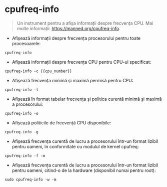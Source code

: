 # cpufreq-info

> Un instrument pentru a afișa informații despre frecvența CPU.
> Mai multe informații: <https://manned.org/cpufreq-info>.

- Afișează informații despre frecvența procesorului pentru toate procesoarele:

`cpufreq-info`

- Afișează informații despre frecvența CPU pentru CPU-ul specificat:

`cpufreq-info -c {{cpu_number}}`

- Afișează frecvența minimă și maximă permisă pentru CPU:

`cpufreq-info -l`

- Afișează în format tabelar frecvența și politica curentă minimă și maximă a procesorului:

`cpufreq-info -o`

- Afișează politicile de frecvență CPU disponibile:

`cpufreq-info -g`

- Afișează frecvența curentă de lucru a procesorului într-un format lizibil pentru oameni, în conformitate cu modulul de kernel cpufreq:

`cpufreq-info -f -m`

- Afișează frecvența curentă de lucru a procesorului într-un format lizibil pentru oameni, citind-o de la hardware (disponibil numai pentru root):

`sudo cpufreq-info -w -m`
